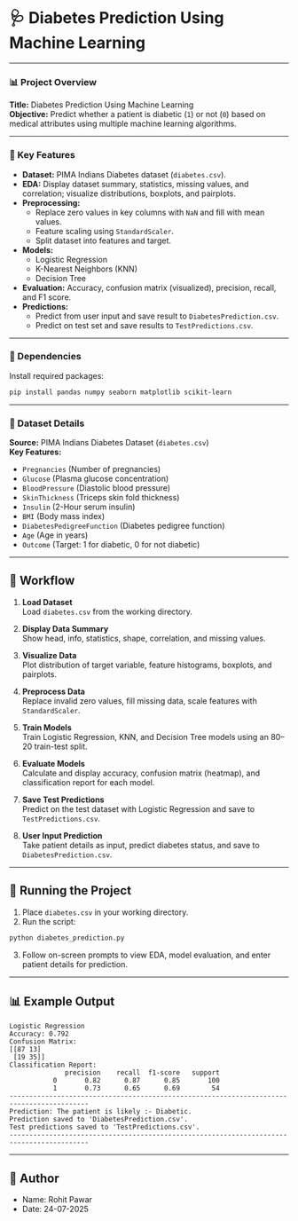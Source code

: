 # 🩺 Diabetes Prediction Using Machine Learning  

---

### 📊 Project Overview  
**Title:** Diabetes Prediction Using Machine Learning  
**Objective:** Predict whether a patient is diabetic (`1`) or not (`0`) based on medical attributes using multiple machine learning algorithms.  

---

### 🧠 Key Features  
- **Dataset:** PIMA Indians Diabetes dataset (`diabetes.csv`).  
- **EDA:** Display dataset summary, statistics, missing values, and correlation; visualize distributions, boxplots, and pairplots.  
- **Preprocessing:**  
  - Replace zero values in key columns with `NaN` and fill with mean values.  
  - Feature scaling using `StandardScaler`.  
  - Split dataset into features and target.  
- **Models:**  
  - Logistic Regression  
  - K-Nearest Neighbors (KNN)  
  - Decision Tree  
- **Evaluation:** Accuracy, confusion matrix (visualized), precision, recall, and F1 score.  
- **Predictions:**  
  - Predict from user input and save result to `DiabetesPrediction.csv`.  
  - Predict on test set and save results to `TestPredictions.csv`.  

---

### 🧰 Dependencies  
Install required packages:  
```bash
pip install pandas numpy seaborn matplotlib scikit-learn
```  

---

### 📁 Dataset Details  
**Source:** PIMA Indians Diabetes Dataset (`diabetes.csv`)  
**Key Features:**  

- `Pregnancies` (Number of pregnancies)  
- `Glucose` (Plasma glucose concentration)  
- `BloodPressure` (Diastolic blood pressure)  
- `SkinThickness` (Triceps skin fold thickness)  
- `Insulin` (2-Hour serum insulin)  
- `BMI` (Body mass index)  
- `DiabetesPedigreeFunction` (Diabetes pedigree function)  
- `Age` (Age in years)  
- `Outcome` (Target: 1 for diabetic, 0 for not diabetic)  

---

## 📂 Workflow  

1. **Load Dataset**  
   Load `diabetes.csv` from the working directory.  

2. **Display Data Summary**  
   Show head, info, statistics, shape, correlation, and missing values.  

3. **Visualize Data**  
   Plot distribution of target variable, feature histograms, boxplots, and pairplots.  

4. **Preprocess Data**  
   Replace invalid zero values, fill missing data, scale features with `StandardScaler`.  

5. **Train Models**  
   Train Logistic Regression, KNN, and Decision Tree models using an 80–20 train-test split.  

6. **Evaluate Models**  
   Calculate and display accuracy, confusion matrix (heatmap), and classification report for each model.  

7. **Save Test Predictions**  
   Predict on the test dataset with Logistic Regression and save to `TestPredictions.csv`.  

8. **User Input Prediction**  
   Take patient details as input, predict diabetes status, and save to `DiabetesPrediction.csv`.  

---

## 🚀 Running the Project  

1. Place `diabetes.csv` in your working directory.  
2. Run the script:  

```bash
python diabetes_prediction.py
```  

3. Follow on-screen prompts to view EDA, model evaluation, and enter patient details for prediction.  

---

## 📊 Example Output  

```
Logistic Regression
Accuracy: 0.792
Confusion Matrix:
[[87 13]
 [19 35]]
Classification Report:
              precision    recall  f1-score   support
           0       0.82      0.87      0.85       100
           1       0.73      0.65      0.69        54
------------------------------------------------------------------------------------------
Prediction: The patient is likely :- Diabetic.
Prediction saved to 'DiabetesPrediction.csv'.
Test predictions saved to 'TestPredictions.csv'.
------------------------------------------------------------------------------------------
```  

---

## 📜 Author  
* Name: Rohit Pawar  
* Date: 24-07-2025  
